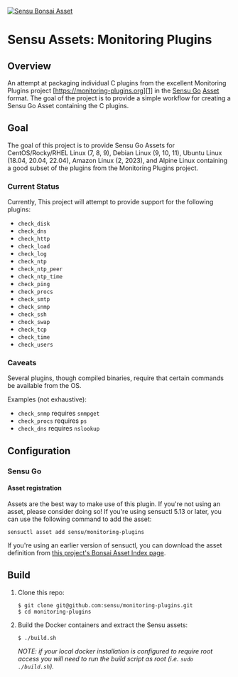 [![Sensu Bonsai Asset](https://img.shields.io/badge/Bonsai-Download%20Me-brightgreen.svg?colorB=89C967&logo=sensu)](https://bonsai.sensu.io/assets/sensu/monitoring-plugins)
# Sensu Assets: Monitoring Plugins

## Overview

An attempt at packaging individual C plugins from the excellent Monitoring
Plugins project [https://monitoring-plugins.org][1] in the [Sensu Go][2]
[Asset][3] format. The goal of the project is to provide a simple workflow for
creating a Sensu Go Asset containing the C plugins.

## Goal

The goal of this project is to provide Sensu Go Assets for CentOS/Rocky/RHEL Linux
(7, 8, 9), Debian Linux (9, 10, 11), Ubuntu Linux (18.04, 20.04, 22.04),
Amazon Linux (2, 2023), and Alpine Linux containing a good subset of the
plugins from the Monitoring Plugins project.

### Current Status

Currently, This project will attempt to provide support for the following plugins:

- `check_disk`
- `check_dns`
- `check_http`
- `check_load`
- `check_log`
- `check_ntp`
- `check_ntp_peer`
- `check_ntp_time`
- `check_ping`
- `check_procs`
- `check_smtp`
- `check_snmp`
- `check_ssh`
- `check_swap`
- `check_tcp`
- `check_time`
- `check_users`


### Caveats

Several plugins, though compiled binaries, require that certain commands be available from the OS.

Examples (not exhaustive):

* `check_snmp` requires `snmpget`
* `check_procs` requires `ps`
* `check_dns` requires `nslookup`

## Configuration
### Sensu Go
#### Asset registration

Assets are the best way to make use of this plugin. If you're not using an asset, please
consider doing so! If you're using sensuctl 5.13 or later, you can use the following
command to add the asset:

`sensuctl asset add sensu/monitoring-plugins`

If you're using an earlier version of sensuctl, you can download the asset definition from [this project's Bonsai Asset Index page](https://bonsai.sensu.io/assets/sensu/monitoring-plugins).

## Build

1. Clone this repo:

   ~~~
   $ git clone git@github.com:sensu/monitoring-plugins.git
   $ cd monitoring-plugins
   ~~~

2. Build the Docker containers and extract the Sensu assets:

   ~~~
   $ ./build.sh
   ~~~

   _NOTE: if your local docker installation is configured to require root access
   you will need to run the build script as root (i.e. `sudo ./build.sh`)._


[1]: https://www.monitoring-plugins.org
[2]: https://github.com/sensu/sensu-go
[3]: https://docs.sensu.io/sensu-go/latest/reference/assets/
